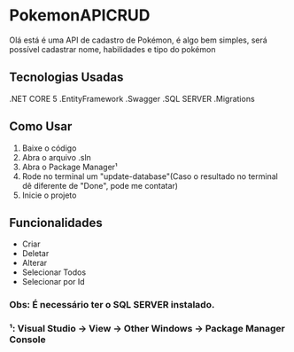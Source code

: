 # PokemonAPICRUD

Olá está é uma API de cadastro de Pokémon, é algo bem simples, será possível cadastrar nome, habilidades e tipo do pokémon

## Tecnologias Usadas

.NET CORE 5
.EntityFramework
.Swagger
.SQL SERVER
.Migrations


## Como Usar

1) Baixe o código
2) Abra o arquivo .sln
3) Abra o Package Manager¹
4) Rode no terminal um "update-database"(Caso o resultado no terminal dê diferente de "Done", pode me contatar)
5) Inicie o projeto


## Funcionalidades

* Criar
* Deletar
* Alterar
* Selecionar Todos
* Selecionar por Id

### Obs: É necessário ter o SQL SERVER instalado.
### ¹: Visual Studio -> View -> Other Windows -> Package Manager Console
